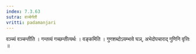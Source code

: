 ```yaml
---
index: 7.3.63
sutra: वञ्चेर्गतौ
vritti: padamanjari
---
```


 वञ्च्यं वञ्चन्तीति । गन्तव्यं गच्छन्तीत्यर्थः । वङ्कमिति । गुणशब्दोऽयम्भावे घञ्, अभेदोपचाराद् गुणिनि वृत्तिः ॥